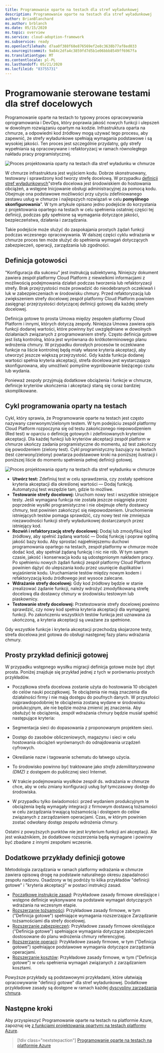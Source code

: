```yaml
---
title: Programowanie oparte na testach dla stref wyładunkowej
description: Programowanie oparte na testach dla stref wyładunkowej
author: BrianBlanchard
ms.author: brblanch
ms.date: 05/15/2020
ms.topic: overview
ms.service: cloud-adoption-framework
ms.subservice: ready
ms.openlocfilehash: d7aa0f388f68e876569ef2e8c3638b77af8ed033
ms.sourcegitcommit: 9a84c2dfa4c3859fd7d5b1e06bbb8549ff6967fa
ms.translationtype: MT
ms.contentlocale: pl-PL
ms.lasthandoff: 05/21/2020
ms.locfileid: "83755731"
---
```

# <a name="test-driven-development-tdd-for-landing-zones"></a>Programowanie sterowane testami dla stref docelowych

Programowanie oparte na testach to typowy proces opracowywania oprogramowania i DevOps, który poprawia jakość nowych funkcji i ulepszeń w dowolnym rozwiązaniu opartym na kodzie. Infrastruktura oparta na chmurze, a odpowiedni kod źródłowy mogą używać tego procesu, aby zapewnić, że strefy wyładunkowe spełniają wymagania podstawowe i są wysokiej jakości. Ten proces jest szczególnie przydatny, gdy strefy wypełniania są opracowywane i refaktoryzacj w ramach równoległego nakładu pracy programistycznej.

![Proces projektowania oparty na testach dla stref wyładunku w chmurze](../../_images/ready/test-driven-development-process.png)

W chmurze infrastruktura jest wyjściem kodu. Dobrze skonstruowany, testowany i sprawdzony kod tworzy strefę docelową. W przypadku [definicji stref wyładunkowych](../landing-zone/index.md)"strefa docelowa jest środowiskiem do hostowania obciążeń, a wstępne Inicjowanie obsługi administracyjnej za pomocą kodu. Obejmuje ona podstawowe możliwości przy użyciu zdefiniowanego zestawu usług w chmurze i najlepszych rozwiązań w celu **pomyślnego skonfigurowania**". W tym artykule opisano jedno podejście do korzystania z projektowania opartego na testach w celu spełnienia ostatniej części tej definicji, podczas gdy spełnione są wymagania dotyczące jakości, bezpieczeństwa, działania i zarządzania.

Takie podejście może służyć do zaspokajania prostych żądań funkcji podczas wczesnego opracowywania. W dalszej części cyklu wdrażania w chmurze proces ten może służyć do spełnienia wymagań dotyczących zabezpieczeń, operacji, zarządzania lub zgodności.

## <a name="definition-of-done"></a>Definicja gotowości

"Konfiguracja dla sukcesu" jest instrukcją subiektywną. Niniejszy dokument zawiera zespół platformy Cloud Platform z niewielkimi informacjami z możliwością podejmowania działań podczas tworzenia lub refaktoryzacji strefy. Brak przejrzystości może prowadzić do nieodebranych oczekiwań i luk w zabezpieczeniach w środowisku chmury. Przed refaktoryzacją lub zwiększeniem strefy docelowej zespół platformy Cloud Platform powinien zasięgnąć przejrzystości dotyczącej definicji gotowej dla każdej strefy docelowej.

Definicja gotowe to prosta Umowa między zespołem platformy Cloud Platform i innymi, których dotyczą zespoły. Niniejsza Umowa zawiera opis funkcji dodanej wartości, które powinny być uwzględniane w dowolnych działaniach związanych z programowaniem strefy. Często definicja gotowe jest listą kontrolną, która jest wyrównana do krótkoterminowego planu wdrożenia chmury. W przypadku dorosłych procesów te oczekiwane funkcje na liście kontrolnej będą miały własne kryteria akceptacji, aby utworzyć jeszcze większą przejrzystość. Gdy każda funkcja dodanej wartości spełnia kryteria akceptacji, strefa docelowa jest wystarczająco skonfigurowana, aby umożliwić pomyślne wypróbowanie bieżącego rzutu lub wydania.

Ponieważ zespoły przyjmują dodatkowe obciążenia i funkcje w chmurze, definicje kryteriów ukończenia i akceptacji staną się coraz bardziej skomplikowane.

## <a name="test-driven-development-cycle"></a>Cykl programowania oparty na testach

Cykl, który sprawia, że Programowanie oparte na testach jest często nazywany czerwonym/zielonym testem. W tym podejściu zespół platformy Cloud Platform rozpoczyna się od testu zakończonego niepowodzeniem (Red test) w oparciu o definicję gotowych i zdefiniowanych kryteriów akceptacji. Dla każdej funkcji lub kryteriów akceptacji zespół platform w chmurze ukończy zadania programistyczne do momentu, aż test zakończy się powodzeniem (zielony test). Cykl programistyczny bazujący na testach (test czerwony/zielony) powtarza podstawowe kroki na poniższej ilustracji i poniższej liście do momentu spełnienia pełnej definicji gotowej.

![Proces projektowania oparty na testach dla stref wyładunku w chmurze](../../_images/ready/test-driven-development-process.png)

- **Utwórz test:** Zdefiniuj test w celu sprawdzenia, czy zostały spełnione kryteria akceptacji dla określonej wartości — Dodaj funkcję. Automatyzuj test wszędzie tam, gdzie to możliwe.
- **Testowanie strefy docelowej:** Uruchom nowy test i wszystkie istniejące testy. Jeśli wymagana funkcja nie została jeszcze osiągnięta przez poprzednie wysiłki programistyczne i nie obejmuje oferty dostawcy chmury, test powinien zakończyć się niepowodzeniem. Uruchomienie istniejących testów pomaga sprawdzić, czy nowy test nie zmniejsza niezawodności funkcji strefy wyładunkowej dostarczanych przez istniejący kod.
- **Rozwiń i refaktoryzację strefy docelowej:** Dodaj lub zmodyfikuj kod źródłowy, aby spełnić żądaną wartość — Dodaj funkcję i popraw ogólną jakość bazy kodu. Aby sprostać najpełniejszemu duchowi programowania opartego na testach, zespół platformy w chmurze może dodać kod, aby spełniał żądaną funkcję i nic nie rób. W tym samym czasie, jakość i konserwacja kodu są udostępnionym nakładem pracy. Po spełnieniu nowych żądań funkcji zespół platformy Cloud Platform powinien dążyć do ulepszania kodu przez usunięcie duplikatów i wyjaśnienie kodu. Uruchamianie testów między nowym kodem i refaktoryzacją kodu źródłowego jest wysoce zalecane.
- **Wdrażanie strefy docelowej:** Gdy kod źródłowy będzie w stanie zrealizować żądanie funkcji, należy wdrożyć zmodyfikowaną strefę docelową dla dostawcy chmury w środowisku testowym lub piaskownicy.
- **Testowanie strefy docelowej:** Przetestowanie strefy docelowej powinno sprawdzić, czy nowy kod spełnia kryteria akceptacji dla wymaganej funkcji. Po zakończeniu wszystkich testów funkcja jest uznawana za ukończoną, a kryteria akceptacji są uważane za spełnione.

Gdy wszystkie funkcje i kryteria akceptacji przechodzą skojarzone testy, strefa docelowa jest gotowa do obsługi następnej fazy planu wdrażania chmury.

## <a name="simple-example-of-a-definition-of-done"></a>Prosty przykład definicji gotowej

W przypadku wstępnego wysiłku migracji definicja gotowe może być zbyt prosta. Poniżej znajduje się przykład jednej z tych w porównaniu prostych przykładów.

- Początkowa strefa docelowa zostanie użyta do hostowania 10 obciążeń do celów nauki początkowej. Te obciążenia nie mają znaczenia dla działalności firmy i nie mają dostępu do poufnych danych. W przyszłości najprawdopodobniej te obciążenia zostaną wydane w środowisku produkcyjnym, ale nie będzie można zmienić jej znaczenia. Aby obsłużyć te obciążenia, zespół wdrażania chmury będzie musiał spełnić następujące kryteria:

- Segmentacja sieci do dopasowania z proponowanym projektem sieci.
- Dostęp do zasobów obliczeniowych, magazynu i sieci w celu hostowania obciążeń wyrównanych do odnajdowania urządzeń cyfrowych.
- Określanie nazw i tagowanie schematu do łatwego użycia.
- To środowisko powinno być traktowane jako _strefa zdemilitaryzowana (DMZ)_ z dostępem do publicznej sieci Internet.
- W trakcie podejmowania wysiłków zespół ds. wdrażania w chmurze chce, aby w celu zmiany konfiguracji usług był tymczasowy dostęp do środowiska.
- W przypadku tylko świadomości: przed wydaniem produkcyjnym te obciążenia będą wymagały integracji z firmowym dostawcą tożsamości w celu zarządzania trwającą tożsamością i dostępem do celów związanych z zarządzaniem operacjami. Czas, w którym powinien zostać odwołany dostęp zespołu wdrożenia chmury.

Ostatni z powyższych punktów nie jest kryterium funkcji ani akceptacji. Ale jest wskaźnikiem, że dodatkowe rozszerzenia będą wymagane i powinny być zbadane z innymi zespołami wczesnie.

## <a name="additional-examples-of-a-definition-of-done"></a>Dodatkowe przykłady definicji gotowe

Metodologia zarządzania w ramach platformy wdrażania w chmurze zawiera opisową drogę na podstawie naturalnego okresu zapadalności zespołu nadzoru. Osadzony w tej podróży to kilka przykładów "definicji gotowe" i "kryteria akceptacji" w postaci instrukcji zasad.

- [Początkowe instrukcje zasad](../../govern/guides/complex/initial-corporate-policy.md#policy-statements): Przykładowe zasady firmowe określające i wstępne definicje wykonywane na podstawie wymagań dotyczących wdrażania na wczesnym etapie.
- [Rozszerzanie tożsamości](../../govern/guides/complex/identity-baseline-improvement.md#incremental-improvement-of-the-policy-statements): Przykładowe zasady firmowe, w tym ("Definicja gotowe") spełniające wymagania rozszerzające Zarządzanie tożsamościami dla strefy docelowej.
- [Rozszerzanie zabezpieczeń](../../govern/guides/complex/security-baseline-improvement.md#incremental-improvement-of-the-policy-statements): Przykładowe zasady firmowe określające ("Definicja gotowe") spełniające wymagania dotyczące zabezpieczeń dostosowane do planu wdrożenia chmury referencyjnej.
- [Rozszerzanie operacji](../../govern/guides/complex/resource-consistency-improvement.md#incremental-improvement-of-the-policy-statements): Przykładowe zasady firmowe, w tym ("Definicja gotowe") spełniające podstawowe wymagania dotyczące zarządzania operacjami.
- [Rozszerzanie kosztów](../../govern/guides/complex/cost-management-improvement.md#changes-to-the-policy-statements): Przykładowe zasady firmowe, w tym ("Definicja gotowe") w celu spełnienia wymagań związanych z zarządzaniem kosztami.

Powyższe przykłady są podstawowymi przykładami, które ułatwiają opracowywanie "definicji gotowe" dla stref wyładunkowej. Dodatkowe przykładowe zasady są dostępne w ramach każdej [dyscypliny zarządzania chmurą](../../govern/governance-disciplines.md).

## <a name="next-steps"></a>Następne kroki

Aby przyspieszyć Programowanie oparte na testach na platformie Azure, zapoznaj się [z funkcjami projektowania opartymi na testach platformy Azure](./azure-test-driven-development.md).

> [!div class="nextstepaction"]
> [Programowanie oparte na testach na platformie Azure](./azure-test-driven-development.md)
